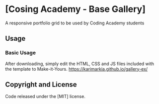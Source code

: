# [Cosing Academy - Base Gallery]
A responsive portfolio grid to be used by Coding Academy students


## Usage

### Basic Usage

After downloading, simply edit the HTML, CSS and JS files included with the template to Make-it-Yours.
https://karimarkia.github.io/gallery-ex/

## Copyright and License

Code released under the [MIT] license.
